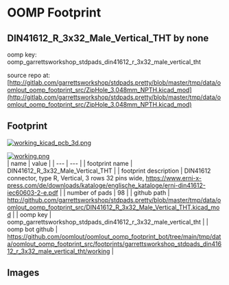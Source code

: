 # OOMP Footprint  
## DIN41612_R_3x32_Male_Vertical_THT  by none  
  
oomp key: oomp_garrettsworkshop_stdpads_din41612_r_3x32_male_vertical_tht  
  
source repo at: [http://gitlab.com/garrettsworkshop/stdpads.pretty/blob/master/tmp/data/oomlout_oomp_footprint_src/ZipHole_3.048mm_NPTH.kicad_mod](http://gitlab.com/garrettsworkshop/stdpads.pretty/blob/master/tmp/data/oomlout_oomp_footprint_src/ZipHole_3.048mm_NPTH.kicad_mod)  
## Footprint  
  
[![working_kicad_pcb_3d.png](working_kicad_pcb_3d_600.png)](working_kicad_pcb_3d.png)  
  
[![working.png](working_600.png)](working.png)  
| name | value | 
| --- | --- | 
| footprint name | DIN41612_R_3x32_Male_Vertical_THT | 
| footprint description | DIN41612 connector, type R, Vertical, 3 rows 32 pins wide, https://www.erni-x-press.com/de/downloads/kataloge/englische_kataloge/erni-din41612-iec60603-2-e.pdf | 
| number of pads | 98 | 
| github path | http://github.com/garrettsworkshop/stdpads.pretty/blob/master/tmp/data/oomlout_oomp_footprint_src/DIN41612_R_3x32_Male_Vertical_THT.kicad_mod | 
| oomp key | oomp_garrettsworkshop_stdpads_din41612_r_3x32_male_vertical_tht | 
| oomp bot github | https://github.com/oomlout/oomlout_oomp_footprint_bot/tree/main/tmp/data/oomlout_oomp_footprint_src/footprints/garrettsworkshop_stdpads_din41612_r_3x32_male_vertical_tht/working | 
## Images  
